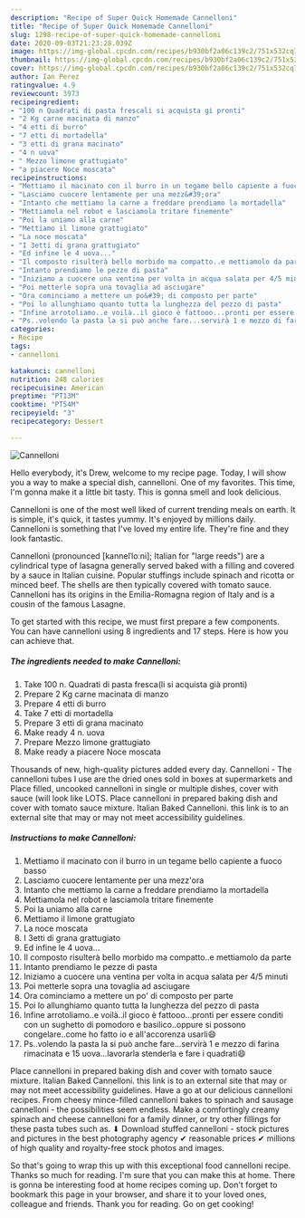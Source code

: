```yaml
---
description: "Recipe of Super Quick Homemade Cannelloni"
title: "Recipe of Super Quick Homemade Cannelloni"
slug: 1298-recipe-of-super-quick-homemade-cannelloni
date: 2020-09-03T21:23:28.039Z
image: https://img-global.cpcdn.com/recipes/b930bf2a06c139c2/751x532cq70/cannelloni-recipe-main-photo.jpg
thumbnail: https://img-global.cpcdn.com/recipes/b930bf2a06c139c2/751x532cq70/cannelloni-recipe-main-photo.jpg
cover: https://img-global.cpcdn.com/recipes/b930bf2a06c139c2/751x532cq70/cannelloni-recipe-main-photo.jpg
author: Ian Perez
ratingvalue: 4.9
reviewcount: 3973
recipeingredient:
- "100 n Quadrati di pasta frescali si acquista gi pronti"
- "2 Kg carne macinata di manzo"
- "4 etti di burro"
- "7 etti di mortadella"
- "3 etti di grana macinato"
- "4 n uova"
- " Mezzo limone grattugiato"
- "a piacere Noce moscata"
recipeinstructions:
- "Mettiamo il macinato con il burro in un tegame bello capiente a fuoco basso"
- "Lasciamo cuocere lentamente per una mezz&#39;ora"
- "Intanto che mettiamo la carne a freddare prendiamo la mortadella"
- "Mettiamola nel robot e lasciamola tritare finemente"
- "Poi la uniamo alla carne"
- "Mettiamo il limone grattugiato"
- "La noce moscata"
- "I 3etti di grana grattugiato"
- "Ed infine le 4 uova..."
- "Il composto risulterà bello morbido ma compatto..e mettiamolo da parte"
- "Intanto prendiamo le pezze di pasta"
- "Iniziamo a cuocere una ventina per volta in acqua salata per 4/5 minuti"
- "Poi metterle sopra una tovaglia ad asciugare"
- "Ora cominciamo a mettere un po&#39; di composto per parte"
- "Poi lo allunghiamo quanto tutta la lunghezza del pezzo di pasta"
- "Infine arrotoliamo..e voilà..il gioco è fattooo...pronti per essere conditi con un sughetto di pomodoro e basilico..oppure si possono congelare..come ho fatto io e all&#39;accorenza usarli😄"
- "Ps..volendo la pasta la si può anche fare...servirà 1 e mezzo di farina rimacinata e 15 uova...lavorarla stenderla e fare i quadrati😄"
categories:
- Recipe
tags:
- cannelloni

katakunci: cannelloni 
nutrition: 248 calories
recipecuisine: American
preptime: "PT13M"
cooktime: "PT54M"
recipeyield: "3"
recipecategory: Dessert

---
```



![Cannelloni](https://img-global.cpcdn.com/recipes/b930bf2a06c139c2/751x532cq70/cannelloni-recipe-main-photo.jpg)

Hello everybody, it's Drew, welcome to my recipe page. Today, I will show you a way to make a special dish, cannelloni. One of my favorites. This time, I'm gonna make it a little bit tasty. This is gonna smell and look delicious.

Cannelloni is one of the most well liked of current trending meals on earth. It is simple, it's quick, it tastes yummy. It's enjoyed by millions daily. Cannelloni is something that I've loved my entire life. They're fine and they look fantastic.

Cannelloni (pronounced [kannelˈloːni]; Italian for &#34;large reeds&#34;) are a cylindrical type of lasagna generally served baked with a filling and covered by a sauce in Italian cuisine. Popular stuffings include spinach and ricotta or minced beef. The shells are then typically covered with tomato sauce. Cannelloni has its origins in the Emilia-Romagna region of Italy and is a cousin of the famous Lasagne.


To get started with this recipe, we must first prepare a few components. You can have cannelloni using 8 ingredients and 17 steps. Here is how you can achieve that.

<!--inarticleads1-->

##### The ingredients needed to make Cannelloni:

1. Take 100 n. Quadrati di pasta fresca(li si acquista già pronti)
1. Prepare 2 Kg carne macinata di manzo
1. Prepare 4 etti di burro
1. Take 7 etti di mortadella
1. Prepare 3 etti di grana macinato
1. Make ready 4 n. uova
1. Prepare  Mezzo limone grattugiato
1. Make ready a piacere Noce moscata


Thousands of new, high-quality pictures added every day. Cannelloni - The cannelloni tubes I use are the dried ones sold in boxes at supermarkets and Place filled, uncooked cannelloni in single or multiple dishes, cover with sauce (will look like LOTS. Place cannelloni in prepared baking dish and cover with tomato sauce mixture. Italian Baked Cannelloni. this link is to an external site that may or may not meet accessibility guidelines. 

<!--inarticleads2-->

##### Instructions to make Cannelloni:

1. Mettiamo il macinato con il burro in un tegame bello capiente a fuoco basso
1. Lasciamo cuocere lentamente per una mezz&#39;ora
1. Intanto che mettiamo la carne a freddare prendiamo la mortadella
1. Mettiamola nel robot e lasciamola tritare finemente
1. Poi la uniamo alla carne
1. Mettiamo il limone grattugiato
1. La noce moscata
1. I 3etti di grana grattugiato
1. Ed infine le 4 uova...
1. Il composto risulterà bello morbido ma compatto..e mettiamolo da parte
1. Intanto prendiamo le pezze di pasta
1. Iniziamo a cuocere una ventina per volta in acqua salata per 4/5 minuti
1. Poi metterle sopra una tovaglia ad asciugare
1. Ora cominciamo a mettere un po&#39; di composto per parte
1. Poi lo allunghiamo quanto tutta la lunghezza del pezzo di pasta
1. Infine arrotoliamo..e voilà..il gioco è fattooo...pronti per essere conditi con un sughetto di pomodoro e basilico..oppure si possono congelare..come ho fatto io e all&#39;accorenza usarli😄
1. Ps..volendo la pasta la si può anche fare...servirà 1 e mezzo di farina rimacinata e 15 uova...lavorarla stenderla e fare i quadrati😄


Place cannelloni in prepared baking dish and cover with tomato sauce mixture. Italian Baked Cannelloni. this link is to an external site that may or may not meet accessibility guidelines. Have a go at our delicious cannelloni recipes. From cheesy mince-filled cannelloni bakes to spinach and sausage cannelloni - the possibilities seem endless. Make a comfortingly creamy spinach and cheese cannelloni for a family dinner, or try other fillings for these pasta tubes such as. ⬇ Download stuffed cannelloni - stock pictures and pictures in the best photography agency ✔ reasonable prices ✔ millions of high quality and royalty-free stock photos and images. 

So that's going to wrap this up with this exceptional food cannelloni recipe. Thanks so much for reading. I'm sure that you can make this at home. There is gonna be interesting food at home recipes coming up. Don't forget to bookmark this page in your browser, and share it to your loved ones, colleague and friends. Thank you for reading. Go on get cooking!
